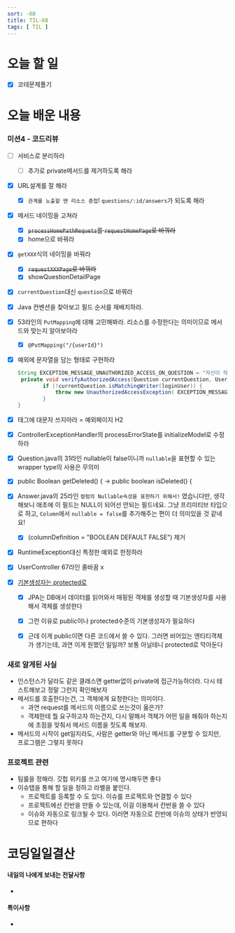 ```yaml
---
sort: -68
title: TIL-68
tags: [ TIL ]
---
```


# 오늘 할 일

- [x] 코테문제풀기

# 오늘 배운 내용  

### 미션4 - 코드리뷰

- [ ] 서비스로 분리하라

  - [ ] 추가로 private메서드를 제거하도록 해라

- [x] URL설계를 잘 해라

  - [x] `관계를 노출할 땐 리소스 중첩`! `questions/:id/answers`가 되도록 해라

- [x] 메서드 네이밍을 고쳐라

  - [x] ~~`processHomePathRequets`를 `requestHomePage`로 바꿔라~~
  - [x] home으로 바꿔라

- [x] `getXXX`식의 네이밍을 바꿔라

  - [x] ~~`requestXXXPage`로 바꿔라~~
  - [x] showQuestionDetailPage

- [x] `currentQuestion`대신 `question`으로 바꿔라

- [x] Java 컨벤션을 찾아보고 필드 순서를 재배치하라. 

- [x] 53라인의 `PutMapping`에 대해 고민해봐라. 리소스를 수정한다는 의미이므로 메서드와 맞는지 알아보아라

  - [x]  `@PutMapping("/{userId}")`

- [x] 예외에 문자열을 담는 형태로 구현하라

  ```java
  String EXCEPTION_MESSAGE_UNAUTHORIZED_ACCESS_ON_QUESTION = "자신이 작성한 질문만...";
   private void verifyAuthorizedAccess(Question currentQuestion, User loginUser) {
          if (!currentQuestion.isMatchingWriter(loginUser)) {
              throw new UnauthorizedAccessException( EXCEPTION_MESSAGE_UNAUTHORIZED_ACCESS_ON_QUESTION  );
          }
  }
  ```

- [x] 태그에 대문자 쓰지마라 = 예외페이지 H2

- [x] ControllerExceptionHandler의 processErrorState를 initializeModel로 수정하라

- [x] Question.java의 31라인 nullable이 false이니까 `nullable`을 표현할 수 있는 wrapper type의 사용은 무의미

- [x]  public Boolean getDeleted() { -> public boolean isDeleted() {

- [x] Answer.java의 25라인 `컬럼의 Nullable속성을 표현하기 위해서!` 였습니다만, 생각해보니 애초에 이 필드는 NULL이 되어선 안되는 필드네요.
  그냥 프리미티브 타입으로 하고, `Column`에서 `nullable = false`를 추가해주는 편이 더 의미있을 것 같네요!

  - [x] (columnDefinition = "BOOLEAN DEFAULT FALSE") 제거

- [x] RuntimeException대신 특정한 예외로 한정하라

- [x] UserController 67라인 줄바꿈 x

- [x] [기본생성자는 protected로](http://blog.eomdev.com/ddd/2019/02/17/ddd-setter-default-constructor.html) 

  - [x] JPA는 DB에서 데이터를 읽어와서 매핑된 객체를 생성할 때 기본생성자를 사용해서 객체를 생성한다
  - [x] 그런 이유로 public이나 protected수준의 기본생성자가 필요하다
  - [x] 근데 이게 public이면 다른 코드에서 쓸 수 있다. 그러면 비어있는 엔티티객체가 생기는데, 과연 이게 원했던 일일까? 보통 아닐테니 protected로 막아둔다




### 새로 알게된 사실

* 인스턴스가 달라도 같은 클래스면 getter없이 private에 접근가능하더라. 다시 테스트해보고 정말 그런지 확인해보자
* 메서드를 호출한다는건, 그 객체에게 요청한다는 의미이다. 
  * 과연 request를 메서드의 이름으로 쓰는것이 옳은가?
  * 객체한테 뭘 요구하고자 하는건지, 다시 말해서 객체가 어떤 일을 해줘야 하는지에 초점을 맞춰서 메서드 이름을 짓도록 해보자.
* 메서드의 시작이 get일지라도, 사람은 getter와 아닌 메서드를 구분할 수 있지만, 프로그램은 그렇지 못하다

### 프로젝트 관련

* 팀룰을 정해라. 깃헙 위키를 쓰고 여기에 명시해두면 좋다
* 이슈탭을 통해 할 일을 정하고 라벨을 붙인다.
  * 프로젝트를 등록할 수 도 있다. 이슈를 프로젝트와 연결할 수 있다
  * 프로젝트에선 칸반을 만들 수 있는데, 이걸 이용해서 칸반을 쓸 수 있다
  * 이슈와 자동으로 링크될 수 있다. 이러면 자동으로 칸반에 이슈의 상태가 반영되므로 편하다




# 코딩일일결산

#### 내일의 나에게 보내는 전달사항

* 

#### 특이사항

* 

